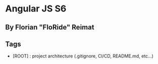 # Angular JS S6
## By Florian "FloRide" Reimat

## Tags
- [ROOT] : project architecture (.gitignore, CI/CD, README.md, etc...)

